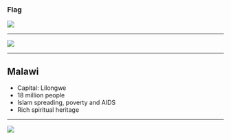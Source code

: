 ### Flag

![](https://upload.wikimedia.org/wikipedia/commons/d/d1/Flag_of_Malawi.svg)

---

![](https://upload.wikimedia.org/wikipedia/commons/2/2e/Malawi_on_the_globe_%28Zambia_centered%29.svg)

---

## Malawi

-   Capital: Lilongwe
-   18 million people
-   Islam spreading, poverty and AIDS
-   Rich spiritual heritage

---

![](https://player.vimeo.com/video/30085832)
